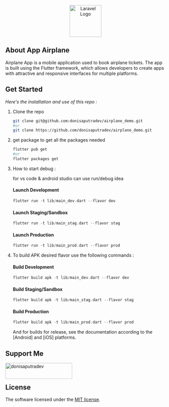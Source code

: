 <p align="center"><a href="https://laravel.com" target="_blank"><img src="https://avatars.githubusercontent.com/u/14101776" width="100" alt="Laravel Logo"></a></p>

## About App Airplane

Airplane App is a mobile application used to book airplane tickets. The app is built using the Flutter framework, which allows developers to create apps with attractive and responsive interfaces for multiple platforms.

## Get Started

_Here's the installation and use of this repo :_

1. Clone the repo
   ```sh
   git clone git@github.com:donisaputradev/airplane_demo.git
   #or
   git clone https://github.com/donisaputradev/airplane_demo.git
   ```
3. get package to get all the packages needed
   ```sh
   flutter pub get
   #or
   flutter packages get
   ```
4. How to start debug :

   for vs code & android studio can use run/debug idea

   #### Launch Development
   ```dart
   flutter run -t lib/main_dev.dart --flavor dev
   ```
   #### Launch Staging/Sandbox
   ```dart
   flutter run -t lib/main_stag.dart --flavor stag
   ```
   #### Launch Production
   ```dart
   flutter run -t lib/main_prod.dart --flavor prod
   ```
5. To build APK desired flavor use the following commands :

   #### Build Development
   ```dart
   flutter build apk -t lib/main_dev.dart --flavor dev
   ```
   #### Build Staging/Sandbox
   ```dart
   flutter build apk -t lib/main_stag.dart --flavor stag
   ```
   #### Build Production
   ```dart
   flutter build apk -t lib/main_prod.dart --flavor prod
   ```
   And for builds for release, see the documentation according to the [Android] and [iOS] platforms.

## Support Me

<p><a href="https://www.buymeacoffee.com/donisaputradev"> <img align="left" src="https://cdn.buymeacoffee.com/buttons/v2/default-yellow.png" height="50" width="210" alt="donisaputradev" /></a></p><br><br>

## License

The software licensed under the [MIT license](https://opensource.org/licenses/MIT).
